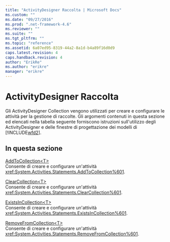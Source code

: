 ```yaml
---
title: "ActivityDesigner Raccolta | Microsoft Docs"
ms.custom: ""
ms.date: "09/27/2016"
ms.prod: ".net-framework-4.6"
ms.reviewer: ""
ms.suite: ""
ms.tgt_pltfrm: ""
ms.topic: "reference"
ms.assetid: 6a07ed95-8319-44a2-8a1d-b4a89f16d0d9
caps.latest.revision: 4
caps.handback.revision: 4
author: "ErikRe"
ms.author: "erikre"
manager: "erikre"
---
```

# ActivityDesigner Raccolta
Gli ActivityDesigner Collection vengono utilizzati per creare e configurare le attività per la gestione di raccolte. Gli argomenti contenuti in questa sezione ed elencati nella tabella seguente forniscono istruzioni sull'utilizzo degli ActivityDesigner e delle finestre di progettazione dei modelli di [!INCLUDE[wfd2](../workflow-designer/includes/wfd2_md.md)].  
  
## In questa sezione  
 [AddToCollection\<T\>](../workflow-designer/addtocollection-t-activity-designer.md)  
 Consente di creare e configurare un'attività <xref:System.Activities.Statements.AddToCollection%601>.  
  
 [ClearCollection\<T\>](../workflow-designer/clearcollection-t-activity-designer.md)  
 Consente di creare e configurare un'attività <xref:System.Activities.Statements.ClearCollection%601>.  
  
 [ExistsInCollection\<T\>](../workflow-designer/existsincollection-t-activity-designer.md)  
 Consente di creare e configurare un'attività <xref:System.Activities.Statements.ExistsInCollection%601>.  
  
 [RemoveFromCollection\<T\>](../workflow-designer/removefromcollection-t-activity-designer.md)  
 Consente di creare e configurare un'attività <xref:System.Activities.Statements.RemoveFromCollection%601>.